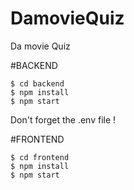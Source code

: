# DamovieQuiz
Da movie Quiz

#BACKEND
```
$ cd backend
$ npm install
$ npm start
```

Don't forget the .env file ! 


#FRONTEND
```
$ cd frontend
$ npm install
$ npm start
```

